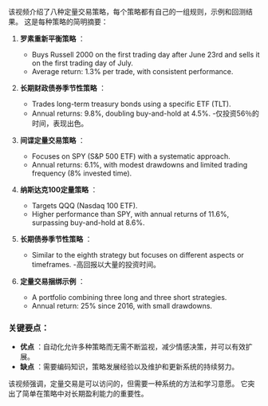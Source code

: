 该视频介绍了八种定量交易策略，每个策略都有自己的一组规则，示例和回测结果。 这是每种策略的简明摘要：

1. **罗素重新平衡策略** ：
   - Buys Russell 2000 on the first trading day after June 23rd and sells it on the first trading day of July.
   - Average return: 1.3% per trade, with consistent performance.

2. **长期财政债券季节性策略** ：
   - Trades long-term treasury bonds using a specific ETF (TLT).
   - Annual returns: 9.8%, doubling buy-and-hold at 4.5%. 
   -仅投资56％的时间，表现出色。

3. **间谍定量交易策略** ：
   - Focuses on SPY (S&P 500 ETF) with a systematic approach.
   - Annual returns: 6.1%, with modest drawdowns and limited trading frequency (8% invested time).

4. **纳斯达克100定量策略** ：
   - Targets QQQ (Nasdaq 100 ETF).
   - Higher performance than SPY, with annual returns of 11.6%, surpassing buy-and-hold at 8.6%.

5. **长期债券季节性策略** ：
   - Similar to the eighth strategy but focuses on different aspects or timeframes.
   -高回报以大量的投资时间。

6. **定量交易捆绑示例** ：
   - A portfolio combining three long and three short strategies.
   - Annual return: 25% since 2016, with small drawdowns.

### 关键要点：
- **优点** ：自动化允许多种策略而无需不断监视，减少情感决策，并可以有效扩展。
- **缺点** ：需要编码知识，策略发展经验以及维护和更新系统的持续努力。

该视频强调，定量交易是可以访问的，但需要一种系统的方法和学习意愿。 它突出了简单在策略中对长期盈利能力的重要性。